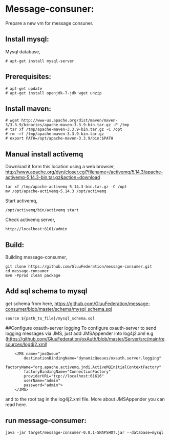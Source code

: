 # Message-consuner:
Prepare a new vm for message consuner.

## Install mysql:
Mysql database,
```
# apt-get install mysql-server
```

## Prerequisites:
```
# apt-get update
# apt-get install openjdk-7-jdk wget unzip
```

## Install maven:
```
# wget http://www-us.apache.org/dist/maven/maven-3/3.3.9/binaries/apache-maven-3.3.9-bin.tar.gz -P /tmp
# tar xf /tmp/apache-maven-3.3.9-bin.tar.gz -C /opt
# rm -rf /tmp/apache-maven-3.3.9-bin.tar.gz
# export PATH=/opt/apache-maven-3.3.9/bin:$PATH
```

## Manual install activemq
Download it form this location using a web browser,
http://www.apache.org/dyn/closer.cgi?filename=/activemq/5.14.3/apache-activemq-5.14.3-bin.tar.gz&action=download
```
tar xf /tmp/apache-activemq-5.14.3-bin.tar.gz -C /opt
mv /opt/apache-activemq-5.14.3 /opt/activemq
```

Start activemq,
```
/opt/activemq/bin/activemq start
```

Check activemq server,
```
http://localhost:8161/admin
```

## Build:
Building message-consumer,
```
git clone https://github.com/GluuFederation/message-consumer.git
cd message-consumer
mvn -Pprod clean package
```

## Add sql schema to mysql
get schema from here, https://github.com/GluuFederation/message-consumer/blob/master/schema/mysql_schema.sql

```
source ${path_to_file}/mysql_schema.sql
```

##Configure oxauth-server logging
To configure oxauth-server to send logging messages via JMS,
just add JMSAppender into log4j2.xml e.g (https://github.com/GluuFederation/oxAuth/blob/master/Server/src/main/resources/log4j2.xml)
```
    <JMS name="jmsQueue"
        destinationBindingName="dynamicQueues/oxauth.server.logging"
        factoryName="org.apache.activemq.jndi.ActiveMQInitialContextFactory"
        factoryBindingName="ConnectionFactory"
        providerURL="tcp://localhost:61616"
        userName="admin"
        password="admin">
    </JMS>
```
and <AppenderRef ref="jmsQueue"/> to the root tag in the log4j2.xml file.
More about JMSAppender you can read here.

## run message-consumer:
```
java -jar target/message-consumer-0.0.1-SNAPSHOT.jar --database=mysql
```

